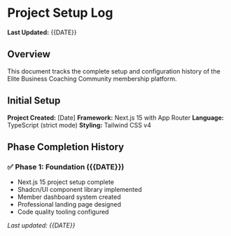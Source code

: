 # Project Setup Log

**Last Updated:** {{DATE}}

## Overview

This document tracks the complete setup and configuration history of the Elite Business Coaching Community membership platform.

## Initial Setup

**Project Created:** [Date]
**Framework:** Next.js 15 with App Router
**Language:** TypeScript (strict mode)
**Styling:** Tailwind CSS v4

## Phase Completion History

### ✅ Phase 1: Foundation ({{DATE}})

- Next.js 15 project setup complete
- Shadcn/UI component library implemented
- Member dashboard system created
- Professional landing page designed
- Code quality tooling configured

_Last updated: {{DATE}}_
